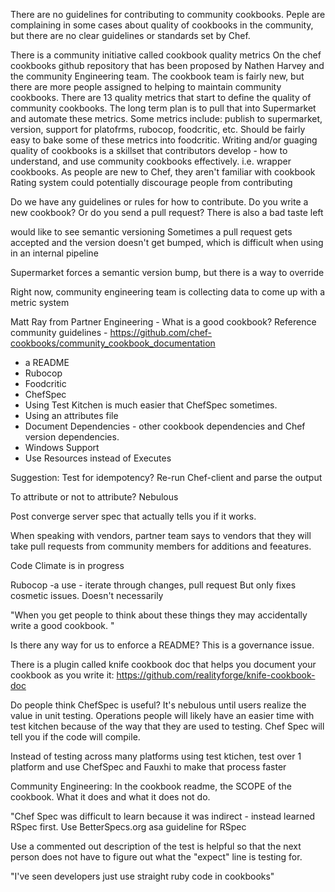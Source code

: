 There are no guidelines for contributing to community cookbooks. Peple are complaining in some cases about quality of cookbooks in the community, but there are no clear guidelines or standards set by Chef. 

There is a community initiative called cookbook quality metrics 
On the chef cookbooks github repository that has been proposed by Nathen Harvey and the community Engineering team.
The cookbook team is fairly new, but there are more people assigned to helping to maintain community cookbooks. 
There are 13 quality metrics that start to define the quality of community cookbooks. 
The long term plan is to pull that into Supermarket and automate these metrics. 
Some metrics include:
    publish to supermarket, version, support for platofrms, rubocop, foodcritic, etc. 
Should be fairly easy to bake some of these metrics into foodcritic. 
Writing and/or guaging quality of cookbooks is a skillset that contributors develop - how to understand, and use community cookbooks effectively. i.e. wrapper cookbooks. 
As people are new to Chef, they aren't familiar with cookbook
Rating system could potentially discourage people from contributing

Do we have any guidelines or rules for how to contribute. Do you write a new cookbook? Or do you send a pull request?
There is also a bad taste left 

would like to see semantic versioning
Sometimes a pull request gets accepted and the version doesn't get bumped, which is difficult when using in an internal pipeline

Supermarket forces a semantic version bump, but there is a way to override

Right now, community engineering team is collecting data to come up with a metric system

Matt Ray from Partner Engineering - What is a good cookbook? 
Reference community guidelines - https://github.com/chef-cookbooks/community_cookbook_documentation
+ a README
+ Rubocop
+ Foodcritic
+ ChefSpec
+ Using Test Kitchen is much easier that ChefSpec sometimes. 
+ Using an attributes file
+ Document Dependencies - other cookbook dependencies and Chef version dependencies. 
+ Windows Support
+ Use Resources instead of Executes


Suggestion: Test for idempotency? Re-run Chef-client and parse the output 

To attribute or not to attribute? Nebulous


Post converge server spec that actually tells you if it works.

When speaking with vendors, partner team says to vendors that they will take pull requests from community members for additions and feeatures.

Code Climate is in progress


Rubocop -a use - iterate through changes, pull request
But only fixes cosmetic issues. Doesn't necessarily 

"When you get people to think about these things they may accidentally write a good cookbook. "

Is there any way for us to enforce a README? This is a governance issue. 

There is a plugin called knife cookbook doc that helps you document your cookbook as you write it: https://github.com/realityforge/knife-cookbook-doc 


Do people think ChefSpec is useful? It's nebulous until users realize the value in unit testing. 
Operations people will likely have an easier time with test kitchen because of the way that they are used to testing. 
Chef Spec will tell you if the code will compile. 

Instead of testing across many platforms using test ktichen, test over 1 platform and use ChefSpec and Fauxhi to make that process faster

Community Engineering: In the cookbook readme, the SCOPE of the cookbook. What it does  and what it does not do. 

"Chef Spec was difficult to learn because it was indirect - instead learned RSpec first. 
Use BetterSpecs.org asa guideline for RSpec

Use a commented out description of the test is helpful so that the next person does not have to figure out what the "expect" line is testing for. 

"I've seen developers just use straight ruby code in cookbooks"